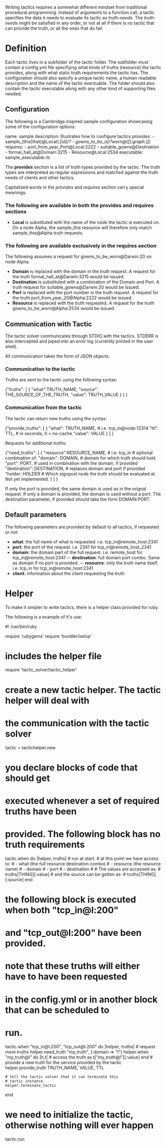 Writing tactics requires a somewhat different mindset from traditional
procedural programming. Instead of arguments to a function call, a tactic
specifies the data it needs to evaluate its tactic as *truth-needs*.
The *truth-needs* might be satisfied in any order, or not at all if there is no
tactic that can provide the truth, or all the ones that do fail.

# Definition

Each tactic lives in a subfolder of the tactic folder.
The subfolder must contain a config.yml file specifying what kinds of truths
(resource) the tactic provides, along with what static truth requirements the
tactic has. The configuration should also specify a unique tactic name, a human
readable description and the name of the tactic exectuable. 
The folder should also contain the tactic executable along with any other kind
of supporting files needed.

## Configuration

The following is a Cambridge inspired sample configuration showcasing some of the configuration
options:

  name: sample
  description: Illustrates how to configure tactics
  provides:
    - sample_(this|that)@Local(:[\d]*)?
    - gowns_to_be_(s)?worn@([[:graph:]]*)
  requires:
    - port_from_year_Port@Local:2222
    - suitable_gowns@Destination
    - formal_hall_at@Domain:3215
    - Resource@Local:2534
  executable: sample_executable.rb

The **provides** section is a list of truth types provided by the tactic. The
truth types are interpreted as regular expressions and matched against the
truth needs of clients and other tactics.

Capitalized words in the *provides* and *requires* section carry special meanings:

### The following are available in both the provides and requires sections

- **Local** is substituted with the name of the node the tactic is executed on.
  On a node Alpha, the sample_this resource will therefore only match sample_this@Alpha
  truth requests.


### The following are available exclusively in the requires section

The following assumes a request for gowns_to_be_worn@Darwin:20 on node Alpha.

- **Domain** is replaced with the domain in the truth request. A request for the truth formal_hall_at@Darwin:3215 would be issued.
- **Destination** is substituted with a combination of the Domain and Port.
  A truth request for suitable_gowns@Darwin:20 would be issued.
- **Port** is replaced with the port number in the truth request. A request for the
  truth port_from_year_20@Alpha:2222 would be issued.
- **Resource** is replaced with the truth requested. A request for the truth
  gowns_to_be_worn@Alpha:2534 would be issued.

## Communication with Tactic

The tactic solver communicates through STDIO with the tactics. STDERR is also
intercepted and piped into an error log (currently printed in the user shell).

All communication takes the form of JSON objects.

### Communication to the tactic

Truths are sent to the tactic using the following syntax:

  {"truths": [
      {
        "what":TRUTH_NAME,
        "source": THE_SOURCE_OF_THE_TRUTH,
        "value": TRUTH_VALUE
       }
    ]
  }

### Communication from the tactic

The tactic can return new truths using the syntax:

  {"provide_truths": [
      {
        "what": TRUTH_NAME, # i.e. tcp_in@node:12314
        "ttl": TTL, # in seconds, 0 = no-cache
        "value": VALUE
      }
    ]
  }

Requests for additional truths:

  {"need_truths": [
      {
        "resource":RESOURCE_NAME, # i.e. tcp_in
        # optional combination of:
        "domain": DOMAIN, # domain for which truth should hold
        "port": PORT, # used in combination with the domain, if provided
        "destination": DESTINATION, # replaces domain and port if provided
        "holder: HOLDER # Which signpost node the truth should be evaluated at. Not yet implemented.
      }
    ]
  }

If only the port is provided, the same domain is used as in the orignal
request. If only a domain is provided, the domain is used without a port.
The destination parameter, if provided should take the form DOMAIN:PORT.

## Default parameters

The following parameters are provided by default to all tactics, if requested
or not:

- **what**: the full name of what is requested. i.e. tcp_in@remote_host:2341
- **port**: the port of the request. i.e. 2341 for tcp_in@remote_host_2341
- **domain**: the domain part of the full request. i.e. remote_host for
  tcp_in@remote_host:2341
-- **destination**: full domain port combo. Same as domain if no port is
provided.
-- **resource**: only the truth name itself. i.e. tcp_in for
tcp_in@remote_host:2341
- **client**: information about the client requesting the truth

# Helper
To make it simpler to write tactics, there is a helper class provided for ruby.

The following is a example of it's use:


  #! /usr/bin/ruby

  require 'rubygems'
  require 'bundler/setup'

  # includes the helper file
  require 'tactic_solver/tactic_helper'

  # create a new tactic helper. The tactic helper will deal with
  # the communication with the tactic solver
  tactic = tactichelper.new

  # you declare blocks of code that should get
  # executed whenever a set of required truths have been
  # provided. The following block has no truth requirements
  tactic.when do |helper, truths|
    # run at start.
    # at this point we have access to:
    # - what (the full resource destination combo)
    # - resource (the resource name)
    # - domain
    # - port
    # - destination
    #
    # The values are accessed as:
    # truths[THING][:value]
    # and the source can be gotten as:
    # truths[THING][:source]
  end

  # the following block is executed when both "tcp_in@l:200"
  # and "tcp_out@l:200" have been provided.
  # note that these truths will either have to have been requested
  # in the config.yml or in another block that can be scheduled to
  # run.
  tactic.when "tcp_in@l:200", "tcp_out@l:200" do |helper, truths|
    # request more truths
    helper.need_truth "my_truth", {:domain => "l"}
    helper.when "my_truth@l" do |h,t|
      # access the truth as t["my_truth@l"][:value]
    end
    # provide a new truth for the service provided by the tactic
    helper.provide_truth TRUTH_NAME, VALUE, TTL

    # tell the tactic solver that it can terminate this
    # tactic instance.
    helper.terminate_tactic
  end

  # we need to initialize the tactic, otherwise nothing will ever happen
  tactic.run
